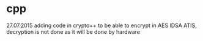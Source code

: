 # cpp
27.07.2015 adding code in crypto++ to be able to encrypt in AES IDSA ATIS, decryption is not done as it will be done by hardware
